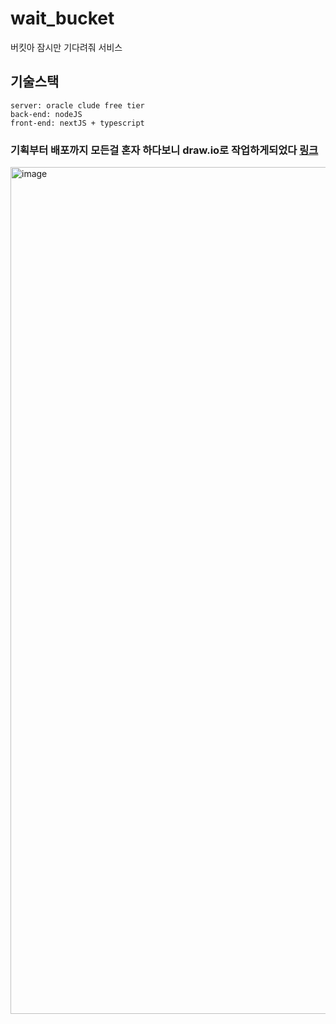 # wait_bucket
버킷아 잠시만 기다려줘 서비스

## 기술스택
~~~
server: oracle clude free tier
back-end: nodeJS
front-end: nextJS + typescript
~~~

### 기획부터 배포까지 모든걸 혼자 하다보니 draw.io로 작업하게되었다 [링크](https://app.diagrams.net/#G1gHRkVQwIO7IyHXJN_y9W7Tt8stH0KK6O)


<img width="1355" alt="image" src="https://github.com/KoGaYoung/wait_bucket/assets/36693355/828b91cc-a81b-4f72-bb34-81c9ca0e4234">
